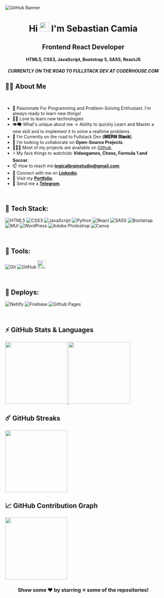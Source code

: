 
![GitHub Banner](https://media.licdn.com/dms/image/D4D16AQHNW2X7VEPE1Q/profile-displaybackgroundimage-shrink_350_1400/0/1685626253922?e=1695254400&v=beta&t=fUUIWpmHjfaklds9kPr5l_cOfuzLvlVZXLpEJn4cBCY)

<h1 align="center">Hi <img src="https://blog.joypixels.com/content/images/2019/06/waving_hand_sign_1024.gif" width="30px"> I'm <b>Sebastian Camia</b></h1>
<h2 align="center"><b>Frontend React Developer</b></h2>
<h4 align="center"><b>HTML5, CSS3, JavaScript, Bootstrap 5, SASS, ReactJS</b></h4>
<h5 align="center"><b>CURRENTLY ON THE ROAD TO FULLSTACK DEV AT CODERHOUSE.COM</b></h5>

## 🙋‍♂️ About Me
<!--
<a><img align="right" src="https://stats.quine.sh/Alkaison/github?theme=dark" alt="Quine Stats Card" title="Quine Stats Card" width="450" height="350" /></a> 
-->
<br>

- 🥋 Passionate For Programming and Problem-Solving Enthusiast. I'm always ready to learn new things!
- 👨‍💻 Love to learn new technologies
- 👁‍🗨 What's unique about me → Ability to quickly Learn and Master a new skill and to implement it to solve a realtime problems.
- 📘 I’m Currently on the road to Fullstack Dev **(𝐌𝐄𝐑𝐍 𝐒𝐭𝐚𝐜𝐤)**.
- 👯 I’m looking to collaborate on **Open-Source Projects**.
- 👨🏻‍💻 Most of my projects are available on [Github](https://github.com/CaraRota/ "GitHub Profile").
- ⚡ My favs things to watch/do **Videogames, Chess, Formula 1 and Soccer**.
- 📫 How to reach me **logicalbrainstudio@gmail.com**.
- 🔗 Connect with me on [**Linkedin**](https://www.linkedin.com/in/sebastian-emanuel-camia-trefs/ "LinkedIn Profile").
- 🔗 Visit my [**Portfolio**](https://ouidev.netlify.app/ "Personal Portfolio").
- 🔗 Send me a [**Telegram**](https://t.me/CaraRota07 "Message me on Telegram").

<!--
## 🌐 Web Development Projects

| Project List | Languages |
| --- | :---: |
| [**🔗 Todo App**](https://github.com/Alkaison/Todo-JavaScript) | HTML, CSS, JS |
| [**🔗 Calculator**](https://github.com/Alkaison/Calculator) | HTML, CSS, JS |
| [**🔗 Currency Converter**](https://github.com/Alkaison/Currency-Converter) | HTML, CSS, JS |
| [**🔗 Tic Tac Toe**](https://github.com/Alkaison/Tic-Tac-Toe) | HTML, CSS, JS |
| [**🔗 King of Spices**](https://github.com/Alkaison/King-of-Spices) | HTML, CSS, JS |
| [**🔗 JavaScript Projects**](https://github.com/Alkaison/Web-Projects) | HTML, CSS, JS |
| [**🔗 Alkaison Blog**](https://github.com/Alkaison/Alkaison.github.io) | Jekyll, Ruby |

## 👨‍💻 Software Development Projects

| Project List | Languages |
| --- | :---: |
| [**🔗 Snake Game**](https://github.com/Alkaison/Snake-Game) | C++ |
| [**🔗 Phonebook Management System**](https://github.com/Alkaison/Phonebook-Management-System) | C |
| [**🔗 Library Management System**](https://github.com/Alkaison/Library-Management-System) | C |
| [**🔗 Number System Converter**](https://github.com/Alkaison/Number-System-Converter) | C |
-->
<br>

## 🚀 Tech Stack:

![HTML5](https://img.shields.io/badge/html5-%23E34F26.svg?style=for-the-badge&logo=html5&logoColor=white)
![CSS3](https://img.shields.io/badge/css3-%231572B6.svg?style=for-the-badge&logo=css3&logoColor=white)
![JavaScript](https://img.shields.io/badge/javascript-%23323330.svg?style=for-the-badge&logo=javascript&logoColor=%23F7DF1E)
![Python](https://img.shields.io/badge/python-3670A0?style=for-the-badge&logo=python&logoColor=ffdd54)
![React](https://img.shields.io/badge/react-%2320232a.svg?style=for-the-badge&logo=react&logoColor=%2361DAFB)
![SASS](https://img.shields.io/badge/SASS-hotpink.svg?style=for-the-badge&logo=SASS&logoColor=white)
![Bootstrap](https://img.shields.io/badge/bootstrap-%238511FA.svg?style=for-the-badge&logo=bootstrap&logoColor=white)
![MUI](https://img.shields.io/badge/MUI-%230081CB.svg?style=for-the-badge&logo=mui&logoColor=white)
![WordPress](https://img.shields.io/badge/WordPress-%23117AC9.svg?style=for-the-badge&logo=WordPress&logoColor=white)
![Adobe Photoshop](https://img.shields.io/badge/adobe%20photoshop-%2331A8FF.svg?style=for-the-badge&logo=adobe%20photoshop&logoColor=white)
![Canva](https://img.shields.io/badge/Canva-%2300C4CC.svg?style=for-the-badge&logo=Canva&logoColor=white)

<br>

## 🔮 Tools:

![Git](https://img.shields.io/badge/git-%23F05033.svg?style=for-the-badge&logo=git&logoColor=white)
![GitHub](https://img.shields.io/badge/github-%23121011.svg?style=for-the-badge&logo=github&logoColor=white)
<code><img height="27" src="https://img.shields.io/badge/Linux-FCC624?style=for-the-badge&logo=linux&logoColor=black" alt="linux" title="Linux"></code>

<br>

## 💾 Deploys:

![Netlify](https://img.shields.io/badge/netlify-%23000000.svg?style=for-the-badge&logo=netlify&logoColor=#00C7B7)
![Firebase](https://img.shields.io/badge/firebase-%23039BE5.svg?style=for-the-badge&logo=firebase)
![Github Pages](https://img.shields.io/badge/github%20pages-121013?style=for-the-badge&logo=github&logoColor=white)

<br>

## ⚡ GitHub Stats & Languages

  <a href="https://github.com/CaraRota/github-readme-stats" title="GitHub Stats Card">
  	<img height="200px" src="https://github-readme-stats.vercel.app/api?username=CaraRota&show_icons=true&theme=react&show=reviews">
  </a>
  <a href="https://github.com/CaraRota/github-readme-stats" title="GitHub Top Languages Card">
   	<img height="200px" src="https://github-readme-stats.vercel.app/api/top-langs/?username=CaraRota&layout=compact&theme=react&langs_count=10&card_width=400">
  </a>

<br>

## ☄️ GitHub Streaks

  <a href="https://github.com/CaraRota/github-readme-streak-stats" title="GitHub Streak Stats">
  	<img height="200px" src="https://streak-stats.demolab.com?user=CaraRota&theme=tokyonight&border_radius=8&date_format=j%20M%5B%20Y%5D&card_width=550)](https://git.io/streak-stats">
  </a>

<br>

## 📈 GitHub Contribution Graph

  <a href="https://github.com/CaraRota/github-readme-activity-graph" title="GitHub Activity Graph">
	  <img height="200px" src="https://github-readme-activity-graph.vercel.app/graph?username=CaraRota&theme=tokyo-night&radius=16">
  </a>

<!--
## ⚙️ Things I work with:

- **OS**: Windows 11.
- **Laptop**: Dell Inspiron 15 3000.
- **Browser**: Microsoft Edge.
- **IDE**: VSCode - The best editor out there.

## 📧 Connect with me:

[![Linkedin Badge](https://img.shields.io/badge/LinkedIn-0077B5?style=for-the-badge&logo=linkedin&logoColor=white)](https://linkedin.com/in/Alkaison "@Alkaison")
[![GitHub Badge](https://img.shields.io/badge/GitHub-100000?style=for-the-badge&logo=github&logoColor=white)](https://github.com/Alkaison "@Alkaison")
[![Gmail Badge](https://img.shields.io/badge/Gmail-D14836?style=for-the-badge&logo=gmail&logoColor=white)](mailto:505ganeshmourya@gmail.com "Email")
[![Twitter Badge](https://img.shields.io/badge/Twitter-1DA1F2?style=for-the-badge&logo=twitter&logoColor=white)](https://twitter.com/Alkaison "@Alkaison")
[![Discord Badge](https://img.shields.io/badge/Discord-5865F2?style=for-the-badge&logo=discord&logoColor=white)](https://discordapp.com/users/536816649425125389 "@Alkaison")
-->
<div align="center">

### Show some ❤️ by starring ⭐ some of the repositories!

</div>
